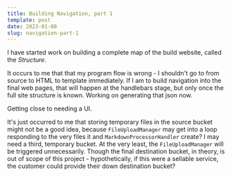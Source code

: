 ```yaml
---
title: Building Navigation, part 1
template: post
date: 2023-01-08
slug: navigation-part-1
---
```

I have started work on building a complete map of the build website, called the *Structure*.

It occurs to me that that my program flow is wrong - I shouldn't go to from source to HTML to template immediately. If I am to build navigation into the final web pages, that will happen at the handlebars stage, but only once the full site structure is known. Working on generating that json now.

Getting close to needing a UI.

It's just occurred to me that storing temporary files in the source bucket might not be a good idea, because `FileUploadManager` may get into a loop responding to the very files it and `MarkdownProcessorHandler` create? I may need a third, temporary bucket. At the very least, the `FileUploadManager` will be triggered unnecessarily. Though the final destination bucket, in theory, is out of scope of this project - hypothetically, if this were a sellable service, the customer could provide their down destination bucket?
